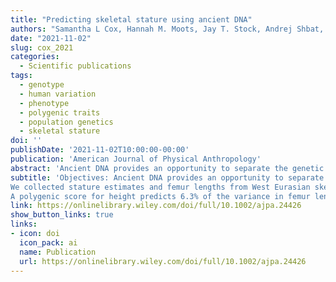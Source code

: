 ```yaml
---
title: "Predicting skeletal stature using ancient DNA"
authors: "Samantha L Cox, Hannah M. Moots, Jay T. Stock, Andrej Shbat, Bárbara D. Bitarello, Nicole Nicklisch,Kurt W. Alt, Wolfgang Haak, Eva Rosenstock, Christopher B. Ruff & Iain Mathieson"
date: "2021-11-02"
slug: cox_2021
categories:
  - Scientific publications
tags:
  - genotype
  - human variation
  - phenotype
  - polygenic traits
  - population genetics
  - skeletal stature
doi: ''
publishDate: '2021-11-02T10:00:00-00:00'
publication: 'American Journal of Physical Anthropology'
abstract: 'Ancient DNA provides an opportunity to separate the genetic and environmental bases of complex traits by allowing direct estimation of genetic values in ancient individuals. Here, we test whether genetic scores for height in ancient individuals are predictive of their actual height, as inferred from skeletal remains. We estimate the contributions of genetic and environmental variables to observed phenotypic variation as a first step towards quantifying individual sources of morphological variation.'
subtitle: 'Objectives: Ancient DNA provides an opportunity to separate the genetic and environmental bases of complex traits by allowing direct estimation of genetic values in ancient individuals. Here, we test whether genetic scores for height in ancient individuals are predictive of their actual height, as inferred from skeletal remains. We estimate the contributions of genetic and environmental variables to observed phenotypic variation as a first step towards quantifying individual sources of morphological variation. Materials and methods:
We collected stature estimates and femur lengths from West Eurasian skeletal remains with published genome-wide ancient DNA data (n = 182, dating from 33,000–850 BP). We also recorded genetic sex, genetic ancestry, date and paleoclimate data for each individual, and δ13C and δ15N stable isotope values where available (n = 69). We tested different methods of calculating polygenic scores, using summary statistics from four different genome wide association studies (GWAS) for height, and three methods for imputing missing genotypes. Results:
A polygenic score for height predicts 6.3% of the variance in femur length in our data (n = 132, SD = 0.0069%, p = 0.001), controlling for sex, ancestry, and date. This is consistent with the predictive power of height PRS in present-day populations and the low coverage of ancient samples. Comparatively, sex explains about 17% of the variance in femur length in our sample. Environmental effects also likely play a role in variation, independent of genetics, though with considerable uncertainty (longitude: R2 = 0.033, SD = 0.008, p = 0.011). Genotype imputation did not improve polygenic prediction, and results varied based on the GWAS summary statistics we used. Discussion: Polygenic scores explain a small but significant proportion of the variance in height in ancient individuals, though not enough to make useful predictions of individual phenotypes. However, environmental variables also contribute to phenotypic outcomes and understanding their interaction with direct genetic predictions will provide a framework with which to model how plasticity and genetic changes ultimately combine to drive adaptation and evolution.'
link: https://onlinelibrary.wiley.com/doi/full/10.1002/ajpa.24426
show_button_links: true
links:
- icon: doi
  icon_pack: ai
  name: Publication
  url: https://onlinelibrary.wiley.com/doi/full/10.1002/ajpa.24426
---
```


